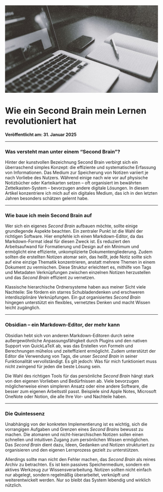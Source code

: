 ![Blogbild](/assets/images/Wie%20ein%20Second%20Brain%20mein%20Lernen%20revolutioniert%20hat.jpg)

# Wie ein Second Brain mein Lernen revolutioniert hat

**Veröffentlicht am: 31. Januar 2025**

---

### Was versteht man unter einem “Second Brain”?

Hinter der kunstvollen Bezeichnung Second Brain verbirgt sich ein überraschend simples Konzept: die effiziente und systematische Erfassung von Informationen. Das Medium zur Speicherung von Notizen variiert je nach Vorliebe des Nutzers. Während einige nach wie vor auf physische Notizbücher oder Karteikarten setzen – oft organisiert im bewährten Zettelkasten-System – bevorzugen andere digitale Lösungen. In diesem Artikel konzentriere ich mich auf ein digitales Medium, das ich in den letzten Jahren besonders schätzen gelernt habe.

---

### Wie baue ich mein Second Brain auf

Wer sich ein eigenes *Second Brain* aufbauen möchte, sollte einige grundlegende Aspekte beachten. Ein zentraler Punkt ist die Wahl der richtigen Software. Hier empfehle ich einen Markdown-Editor, da das Markdown-Format ideal für diesen Zweck ist. Es reduziert den Arbeitsaufwand für Formatierung und Design auf ein Minimum und ermöglicht eine effiziente, unkomplizierte Dokumentengliederung. Zudem sollten die erstellten Notizen atomar sein, das heißt, jede Notiz sollte sich auf eine einzige Thematik konzentrieren, anstatt mehrere Themen in einem Dokument zu vermischen. Diese Struktur erleichtert es, mithilfe von Tags und Metadaten Verknüpfungen zwischen einzelnen Notizen herzustellen und das *Second Brain* effizient zu vernetzen.

Klassische hierarchische Ordnersysteme haben aus meiner Sicht viele Nachteile: Sie fördern ein starres Schubladendenken und erschweren interdisziplinäre Verknüpfungen. Ein gut organisiertes *Second Brain* hingegen unterstützt ein flexibles, vernetztes Denken und macht Wissen leicht zugänglich.

---

### Obsidian – ein Markdown-Editor, der mehr kann

Obsidian hebt sich von anderen Markdown-Editoren durch seine außergewöhnliche Anpassungsfähigkeit durch Plugins und den nativen Support von QuickLaTeX ab, was das Erstellen von Formeln und Berechnungen mühelos und zeiteffizient ermöglicht. Zudem unterstützt der Editor die Verwendung von Tags, die unser *Second Brain* in seiner Funktionalität vervollständigt. Es gilt jedoch: Was für mich funktioniert muss nicht zwingend für jeden die beste Lösung sein.

Die Wahl des richtigen Tools für das persönliche *Second Brain* hängt stark von den eigenen Vorlieben und Bedürfnissen ab. Viele bevorzugen möglicherweise einen simpleren Ansatz oder eine andere Software, die besser zum eigenen Arbeitsstil passt. Beispiele sind Apple Notes, Microsoft OneNote oder Notion, die alle Ihre Vor- und Nachteile haben.

---

### Die Quintessenz

Unabhängig von der konkreten Implementierung ist es wichtig, sich die vorrangigen Aufgaben und Grenzen eines *Second Brains* bewusst zu machen. Die atomaren und nicht-hierarchischen Notizen sollen einen schnellen und intuitiven Zugang zum persönlichen Wissen ermöglichen. Das *Second Brain* dient dazu, Ideen, Gedanken und Notizen strukturiert zu organisieren und den eigenen Lernprozess gezielt zu unterstützen.

Allerdings sollte man nicht den Fehler machen, das *Second Brain* als reines Archiv zu betrachten. Es ist kein passives Speichermedium, sondern ein aktives Werkzeug zur Wissensverarbeitung. Notizen sollten nicht einfach nur abgelegt, sondern regelmäßig überarbeitet, verknüpft und weiterentwickelt werden. Nur so bleibt das System lebendig und wirklich nützlich.